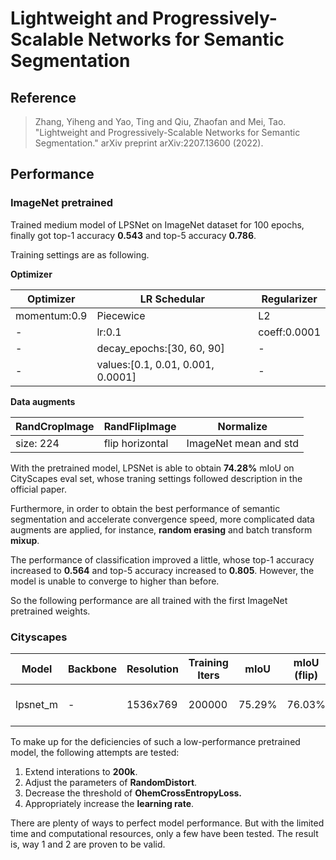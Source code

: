 # Lightweight and Progressively-Scalable Networks for Semantic Segmentation

## Reference

> Zhang, Yiheng and Yao, Ting and Qiu, Zhaofan and Mei, Tao. "Lightweight and Progressively-Scalable Networks for Semantic Segmentation."
arXiv preprint arXiv:2207.13600 (2022).

## Performance

### ImageNet pretrained

Trained medium model of LPSNet on ImageNet dataset for 100 epochs, finally got top-1 accuracy **0.543** and top-5 accuracy **0.786**.

Training settings are as following.

**Optimizer**

| Optimizer    | LR Schedular                      | Regularizer  |
| ------------ | --------------------------------- | ------------ |
| momentum:0.9 | Piecewice                         | L2           |
| -            | lr:0.1                            | coeff:0.0001 |
| -            | decay_epochs:[30, 60, 90]         | -            |
| -            | values:[0.1, 0.01, 0.001, 0.0001] | -            |

**Data augments**

| RandCropImage | RandFlipImage   | Normalize             |
| ------------- | --------------- | --------------------- |
| size: 224     | flip horizontal | ImageNet mean and std |

With the pretrained model, LPSNet is able to obtain **74.28%** mIoU on CityScapes eval set, whose traning settings followed description in the official paper.

Furthermore, in order to obtain the best performance of semantic segmentation and accelerate convergence speed, more complicated data augments are applied, for instance, **random erasing** and batch transform **mixup**.

The performance of classification improved a little, whose top-1 accuracy increased to **0.564** and top-5 accuracy increased to **0.805**. However, the model is unable to converge to higher than before.

So the following performance are all trained with the first ImageNet pretrained weights.

###     Cityscapes

| Model | Backbone | Resolution | Training Iters | mIoU | mIoU (flip) | mIoU (ms+flip) | Links |
|-|-|-|-|-|-|-|-|
|lpsnet_m|-|1536x769|200000|75.29%|76.03%|77.03%|[model]() \| [log]() \| [vdl]()|

To make up for the deficiencies of such a low-performance pretrained model, the following attempts are tested:

1. Extend interations to **200k**.
2. Adjust the parameters of **RandomDistort**.
3. Decrease the threshold of **OhemCrossEntropyLoss.**
4. Appropriately increase the **learning rate**.

There are plenty of ways to perfect model performance. But with the limited time and computational resources, only a few have been tested. The result is, way 1 and 2 are proven to be valid.

